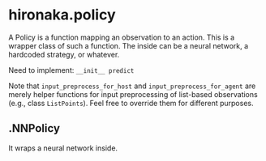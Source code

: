 # hironaka.policy
A Policy is a function mapping an observation to an action. This is a wrapper class of such a function. The inside can be a neural network, a hardcoded strategy, or whatever.

Need to implement:
`
__init__
predict
`

Note that `input_preprocess_for_host` and `input_preprocess_for_agent` are merely helper functions for input preprocessing of list-based observations (e.g., class `ListPoints`).
Feel free to override them for different purposes.

## .NNPolicy
It wraps a neural network inside.
